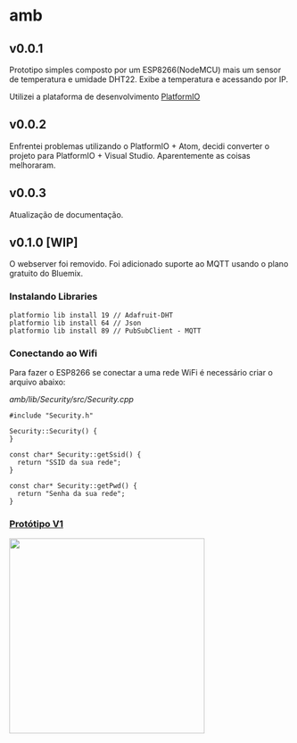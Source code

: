 # amb

## v0.0.1

Prototipo  simples composto por um ESP8266(NodeMCU) mais um sensor de temperatura e umidade DHT22. Exibe a temperatura e acessando por IP.

Utilizei a plataforma de desenvolvimento [PlatformIO](http://platformio.org/)

## v0.0.2

Enfrentei problemas utilizando o PlatformIO + Atom, decidi converter o projeto para PlatformIO + Visual Studio. Aparentemente as coisas melhoraram.

## v0.0.3

Atualização de documentação.

## v0.1.0 [WIP]

O webserver foi removido. Foi adicionado suporte ao MQTT usando o plano gratuito do Bluemix.

### Instalando Libraries

```
platformio lib install 19 // Adafruit-DHT
platformio lib install 64 // Json
platformio lib install 89 // PubSubClient - MQTT
```

### Conectando ao Wifi

Para fazer o ESP8266 se conectar a uma rede WiFi é necessário criar o arquivo abaixo:

*amb/lib/Security/src/Security.cpp*

```
#include "Security.h"

Security::Security() {
}

const char* Security::getSsid() {
  return "SSID da sua rede";
}

const char* Security::getPwd() {
  return "Senha da sua rede";
}
```

### [Protótipo V1](http://fritzing.org/projects/amb-prototype-1)

<img src="http://fritzing.org/media/fritzing-repo/projects/a/amb-prototype-1/images/amb.png" width="350">
